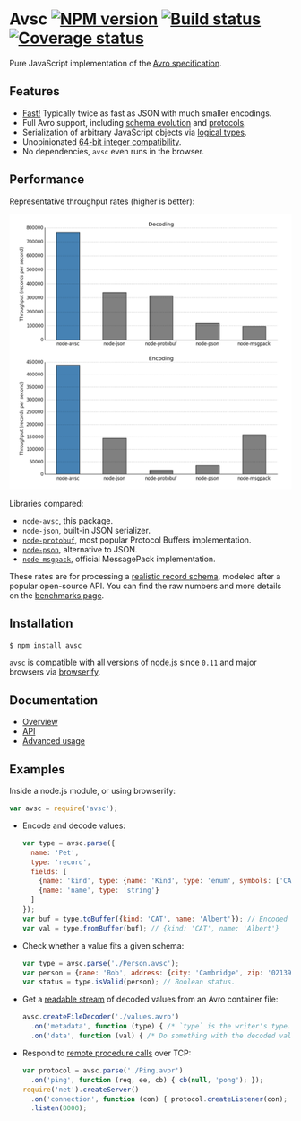 # Avsc [![NPM version](https://img.shields.io/npm/v/avsc.svg)](https://www.npmjs.com/package/avsc) [![Build status](https://travis-ci.org/mtth/avsc.svg?branch=master)](https://travis-ci.org/mtth/avsc) [![Coverage status](https://coveralls.io/repos/mtth/avsc/badge.svg?branch=master&service=github)](https://coveralls.io/github/mtth/avsc?branch=master)

Pure JavaScript implementation of the [Avro specification](https://avro.apache.org/docs/current/spec.html).


## Features

+ [Fast!](#performance) Typically twice as fast as JSON with much smaller
  encodings.
+ Full Avro support, including [schema evolution][schema-evolution] and
  [protocols][rpc].
+ Serialization of arbitrary JavaScript objects via [logical types][logical-types].
+ Unopinionated [64-bit integer compatibility][custom-long].
+ No dependencies, `avsc` even runs in the browser.


## Performance

Representative throughput rates (higher is better):

![Throughput rates chart](etc/benchmarks/charts/coupons-throughput-2172789.png)

Libraries compared:

+ `node-avsc`, this package.
+ `node-json`, built-in JSON serializer.
+ [`node-protobuf`](https://www.npmjs.com/package/protobufjs), most popular Protocol Buffers implementation.
+ [`node-pson`](https://www.npmjs.com/package/pson), alternative to JSON.
+ [`node-msgpack`](https://www.npmjs.com/package/msgpack-lite), official MessagePack implementation.

These rates are for processing a [realistic record schema][coupon-schema],
modeled after a popular open-source API. You can find the raw numbers and more
details on the [benchmarks page][benchmarks].


## Installation

```bash
$ npm install avsc
```

`avsc` is compatible with all versions of [node.js][] since `0.11` and major
browsers via [browserify][].


## Documentation

+ [Overview](https://github.com/mtth/avsc/wiki)
+ [API](https://github.com/mtth/avsc/wiki/API)
+ [Advanced usage](https://github.com/mtth/avsc/wiki/Advanced-usage)


## Examples

Inside a node.js module, or using browserify:

```javascript
var avsc = require('avsc');
```

+ Encode and decode values:

  ```javascript
  var type = avsc.parse({
    name: 'Pet',
    type: 'record',
    fields: [
      {name: 'kind', type: {name: 'Kind', type: 'enum', symbols: ['CAT', 'DOG']}},
      {name: 'name', type: 'string'}
    ]
  });
  var buf = type.toBuffer({kind: 'CAT', name: 'Albert'}); // Encoded buffer.
  var val = type.fromBuffer(buf); // {kind: 'CAT', name: 'Albert'}
  ```

+ Check whether a value fits a given schema:

  ```javascript
  var type = avsc.parse('./Person.avsc');
  var person = {name: 'Bob', address: {city: 'Cambridge', zip: '02139'}};
  var status = type.isValid(person); // Boolean status.
  ```

+ Get a [readable stream][readable-stream] of decoded values from an Avro
  container file:

  ```javascript
  avsc.createFileDecoder('./values.avro')
    .on('metadata', function (type) { /* `type` is the writer's type. */ })
    .on('data', function (val) { /* Do something with the decoded value. */ });
  ```

+ Respond to [remote procedure calls][rpc] over TCP:

  ```javascript
  var protocol = avsc.parse('./Ping.avpr')
    .on('ping', function (req, ee, cb) { cb(null, 'pong'); });
  require('net').createServer()
    .on('connection', function (con) { protocol.createListener(con); })
    .listen(8000);
  ```


[node.js]: https://nodejs.org/en/
[benchmarks]: https://github.com/mtth/avsc/wiki/Benchmarks
[schema-evolution]: https://github.com/mtth/avsc/wiki/Advanced-usage#schema-evolution
[logical-types]: https://github.com/mtth/avsc/wiki/Advanced-usage#logical-types
[custom-long]: https://github.com/mtth/avsc/wiki/Advanced-usage#custom-long-types
[readable-stream]: https://nodejs.org/api/stream.html#stream_class_stream_readable
[browserify]: http://browserify.org/
[coupon-schema]: etc/benchmarks/schemas/Coupon.avsc
[rpc]: https://github.com/mtth/avsc/wiki#and-rpc
